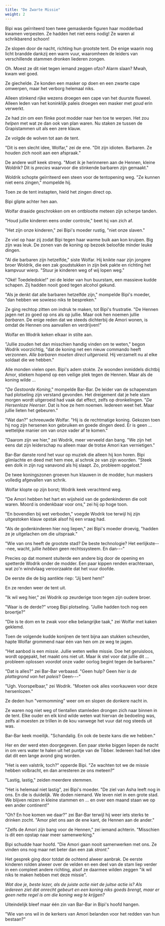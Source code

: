 ```yaml
---
title: "De Zwarte Missie"
weight: 2
---
```

Bipi was geïrriteerd toen twee gemaskerde figuren haar modderbad kwamen verpesten. Ze hadden het niet eens nodig! Ze waren al schrikbarend schoon!

Ze slopen door de nacht, richting hun grootste tent. De enige waarin nog licht brandde dankzij een warm vuur, waaromheen de leiders van verschillende stammen dronken liederen zongen.

Oh. Moest ze dit niet tegen iemand zeggen ofzo? Alarm slaan? Mwah, kwam wel goed.

Ze giechelde. Ze konden een masker op doen en een zwarte cape omwerpen, maar het verborg helemaal niks.

Alleen stinkend rijke wezens droegen een cape van het duurste fluweel. Alleen leden van het koninklijk paleis droegen een masker met _goud_ erin verwerkt.

Ze had zin om een flinke poot modder naar hen toe te werpen. Het zou _helpen_ met wat ze dan ook van plan waren. Nu staken ze tussen de Grapistammen uit als een zere klauw.

Ze volgde de wolven tot aan de tent. 

"Dit is een slecht idee, Wolfar," zei de ene. "Dit zijn idioten. Barbaren. Ze houden zich nooit aan een afspraak."

De andere wolf keek streng. "Moet ik je herinneren aan de Hennen, kleine Woldrik? Dit is _precies_ waarvoor die stinkende barbaren zijn gemaakt."

Woldrik schopte geïrriteerd een steen voor de tentopening weg. "Ze kunnen niet eens zingen," mompelde hij.

Toen ze de tent instapten, hield het zingen direct op.

Bipi glipte achter hen aan.

Wolfar draaide geschrokken om en ontblootte meteen zijn scherpe tanden.

"Houd jullie kinderen eens onder controle," beet hij van zich af.

"Het zijn onze kinderen," zei Bipi's moeder rustig, "niet onze slaven."

Ze viel op haar zij zodat Bipi tegen haar warme buik aan kon kruipen. Big zijn was leuk. De zonen van de koning op bezoek beloofde minder leuke dingen.

"Al die barbaren zijn hetzelfde," siste Wolfar. Hij knikte naar zijn jongere broer Woldrik, die een zak goudstukken in zijn bek pakte en richting het kampvuur wierp. "Stuur je kinderen weg of wij lopen weg."

"Oké! Toedeledokie!" zei de leider van hun buurstam, een massieve kudde schapen. Zij hadden nooit goed tegen alcohol gekund.

"Als je denkt dat alle barbaren hetzelfde zijn," mompelde Bipi's moeder, "dan hebben we sowieso niks te bespreken."

Ze ging rechtop zitten om indruk te maken, tot Bipi's frustratie. "De Hennen jagen net zo goed op ons als op jullie. Maar ook hen noemen jullie _barbaren_. De enige reden dat we steeds dichterbij de Amori wonen, is omdat de Hennen ons aanvallen en verdrijven!"

Wolfar en Wodrik keken elkaar in stilte aan.

"Jullie zouden het dan misschien handig vinden om te weten," begon Wodrik voorzichtig, "dat de koning net een nieuw commando heeft verzonnen. _Alle barbaren moeten direct uitgeroeid._ Hij verzamelt nu al elke soldaat die we hebben."

Alle monden vielen open. Bipi's adem stokte. Ze woonden inmiddels dichtbij Amor, stiekem hopend op een veilige plek tegen de Hennen. Maar als de koning wilde ...

"_De Gestoorde Koning_," mompelde Bar-Bar. De leider van de schapenstam had plotseling zijn verstand gevonden. Het dreigement dat je hele stam morgen wordt uitgeroeid had vaak dat effect, zelfs op dronkelingen. "_De Hersenloze Heerser_. Dat is hoe ze hem noemen. Iedereen weet het. Maar jullie lieten het gebeuren."

"Wat dan?" schreeuwde Wolfar. "Hij is de rechtmatige koning. Gekozen toen hij nog zijn hersenen kon gebruiken en goede dingen deed. Er is geen ... wettelijke manier om van onze vader af te komen."

"Daarom zijn we hier," zei Wodrik, meer verveeld dan bang. "We zijn het eens dat zijn leiderschap nu alleen maar de trotse Amori kan vernietigen."

Bar-Bar danste rond het vuur op muziek die alleen hij kon horen. Bipi glimlachte en deed met hem mee, al schrok ze van zijn woorden. "Steek een dolk in zijn rug vanavond als hij slaapt. Zo, probleem opgelost."

De twee koningszonen groeven hun klauwen in de modder, hun maskers volledig afgevallen van schrik.

Wolfar klopte op zijn borst; Wodrik keek verachtend weg.

"De Amori hebben het hart en wijsheid van de godenkinderen die ooit waren. Moord is ondenkbaar voor ons," zei hij op hoge toon.

"En bovendien bij wet verboden," voegde Wodrik toe terwijl hij zijn uitgestoken klauw opstak alsof hij een vraag had.

"Als de godenkinderen hier nog liepen," zei Bipi's moeder droevig, "hadden ze je uitgelachen om die uitspraak."

"Wie van ons heeft de grootste stad? De beste technologie? Het eerlijkste---nee, wacht, jullie _hebben_ geen rechtssysteem. En dan---"

Precies op dat moment stuiterde een andere big door de opening en spetterde Wodrik onder de modder. Een paar kippen renden erachteraan, wat zo'n windvlaag veroorzaakte dat het vuur doofde.

De eerste die de big aantikte riep: "Jij bent hem!"

En ze renden weer de tent uit.

"Ik wil weg hier," zei Wodrik op zeurderige toon tegen zijn oudere broer.

"Waar is de derde?" vroeg Bipi plotseling. "Jullie hadden toch nog een broertje?"

"Die is te dom en te zwak voor elke belangrijke taak," zei Wolfar met kaken geklemd. 

Toen de volgende kudde konijnen de tent bijna aan stukken scheurden, hapte Wolfar grommend naar één van hen om ze weg te jagen.

"Het aanbod is een _missie_. Jullie weten welke missie. Doe het geruisloos, wordt opgepakt, het maakt ons niet uit. Maar ik stel voor dat jullie dit ... probleem oplossen _voordat_ onze vader oorlog begint tegen de barbaren."

"Dat is alles?" zei Bar-Bar verbaasd. "Geen hulp? Geen _hier is de plattegrond van het paleis_? Geen---"

"Ugh. Voorspelbaar," zei Wodrik. "Moeten ook alles voorkauwen voor deze hersenlozen."

Ze deden hun "vermomming" weer om en slopen de donkere nacht in.

Ze waren nog niet weg of tientallen stamleden drongen zich naar binnen in de tent. Elke ouder en elk kind wilde weten wat hiervan de bedoeling was, zelfs al moesten ze trillen in de kou vanwege het vuur dat nog steeds uit was.

Bar-Bar keek moeilijk. "Schandalig. En ook de beste kans die we hebben."

Her en der werd eten doorgegeven. Een paar sterke biggen liepen de nacht in om vers water te halen uit het puntje van de Tibber. Iedereen had het idee dat dit een lange avond ging worden.

"Het is een valstrik, toch?" opperde Bipi. "Ze wachten tot we de missie hebben volbracht, en dan arresteren ze ons meteen?"

"Lastig, lastig," zeiden meerdere stemmen.

"Het is helemaal niet lastig", zei Bipi's moeder. "De ziel van Asha leeft nog in ons. En die is duidelijk. We doden niemand. We leven niet in een grote stad. We blijven reizen in kleine stammen en ... en over een maand staan we op een ander continent!"

"Oh? En hoe komen we daar?" zei Bar-Bar terwijl hij weer iets sterks te drinken zocht. "Amor plet ons aan de ene kant, de Hennen aan de ander."

"Zelfs de Amori zijn bang voor de Hennen," zei iemand achterin. "Misschien is dit een opstap naar meer samenwerking."

Bipi schudde haar hoofd. "Die Amori gaan nooit samenwerken met ons. Ze vinden ons nog maar net beter dan een zak _stront_."

Het gesprek ging door totdat de ochtend alweer aanbrak. De eerste kinderen rolden alweer over de velden en een deel van de stam liep verder in een compleet andere richting, alsof ze daarmee wilden zeggen "ik wil niks te maken hebben met deze missie".

_Wat doe je, beste lezer, als de juiste actie niet de juitse actie is? Als iedereen ziet dat onrecht gebeurt en een koning niks goeds brengt, maar er geen nette regel is om die koning weg te krijgen?_

Uiteindelijk bleef maar één zin van Bar-Bar in Bipi's hoofd hangen. 

"Wie van ons wil in de kerkers van Amori belanden voor het redden van hun bestaan?"